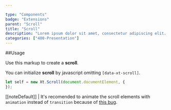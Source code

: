 ```yaml
---

type: "Components"
badge: "Extensions"
parent: "Scroll"
title: "Scroll"
description: "Lorem ipsum dolor sit amet, consectetur adipiscing elit. Nunc tempus laoreet leo sit amet iaculis."
categories: ["400-Presentation"]
---
```


##Usage

Use this markup to create a **scroll**.

<script type="text/plain" class="language-markup">
  <div data-xt-scroll>
    <div class="scroll">
      <!-- content -->
    </div>
  </div>
</script>

You can initialize **scroll** by javascript omitting `[data-xt-scroll]`.

```jsx
let self = new Xt.Scroll(document.documentElement, {
});
```

[[noteDefault]]
| It's recomended to animate the scroll elements with <code>animation</code> instead of <code>transition</code> because of <a href="{% link faq.html %}#browsers-bugs-fixed-position">this bug</a>.

